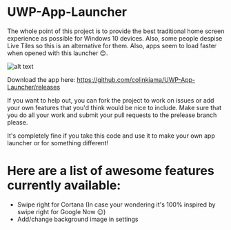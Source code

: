 # UWP-App-Launcher
The whole point of this project is to provide the best traditional home screen experience as possible for Windows 10 devices. Also, some people despise Live Tiles so this is an alternative for them. Also, apps seem to load faster when opened with this launcher 😊.

![alt text](https://github.com/colinkiama/UWP-App-Launcher/blob/master/appLauncherDemo.gif "Logo Title Text 1")

Download the app here: https://github.com/colinkiama/UWP-App-Launcher/releases

If you want to help out, you can fork the project to work on issues or add your own features that you'd think would be nice to include. Make sure that you do all your work and submit your pull requests to the prelease branch please.

It's completely fine if you take this code and use it to make your own app launcher or for something different!


Here are a list of awesome features currently available:
========================================================
* Swipe right for Cortana (In case your wondering it's 100% inspired by swipe right for Google Now 😉)
* Add/change background image in settings

